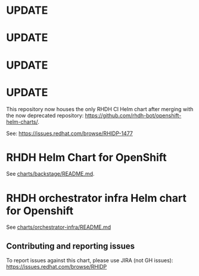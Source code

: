 
# UPDATE
# UPDATE
# UPDATE
# UPDATE

This repository now houses the only RHDH CI Helm chart after merging with the now deprecated repository: https://github.com/rhdh-bot/openshift-helm-charts/. 

See:  https://issues.redhat.com/browse/RHIDP-1477

# RHDH Helm Chart for OpenShift

See [charts/backstage/README.md](charts/backstage/README.md).

# RHDH orchestrator infra Helm chart for Openshift

See [charts/orchestrator-infra/README.md](charts/orchestrator-infra/README.md)

## Contributing and reporting issues

To report issues against this chart, please use JIRA (not GH issues): https://issues.redhat.com/browse/RHIDP